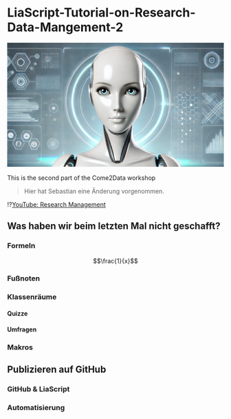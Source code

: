 <!--
author:   André Dietrich; Sebastian Zug

email:    andre.dietrich@informatik.tu-freiberg.de, sebastian.zug@informatik.tu-freiberg.de

comment:  Dies ist der zweite Teil des Workshops "Come2Data", wobei tiefer auf
          Makros und Interaktionen sowie das Publizieren auf GitHub eingegangen
          wird.

logo:     https://www.urz.uni-leipzig.de/fileadmin/_processed_/a/9/csm_C2D_Logo_NEU-in-Blau3_45f981698e.png

version:  0.0.1

language: de

narrator: Deutsch Female

edit:     true

-->

# LiaScript-Tutorial-on-Research-Data-Mangement-2

![Roboter](media/robot.png)

This is the second part of the Come2Data workshop

> Hier hat Sebastian eine Änderung vorgenommen.

!?[YouTube: Research Management](https://www.youtube.com/watch?v=C8G2TQwEJhc)

## Was haben wir beim letzten Mal nicht geschafft?

### Formeln

$$\frac{1}{x}$$

### Fußnoten

### Klassenräume

#### Quizze

#### Umfragen

### Makros

## Publizieren auf GitHub

### GitHub & LiaScript

### Automatisierung

